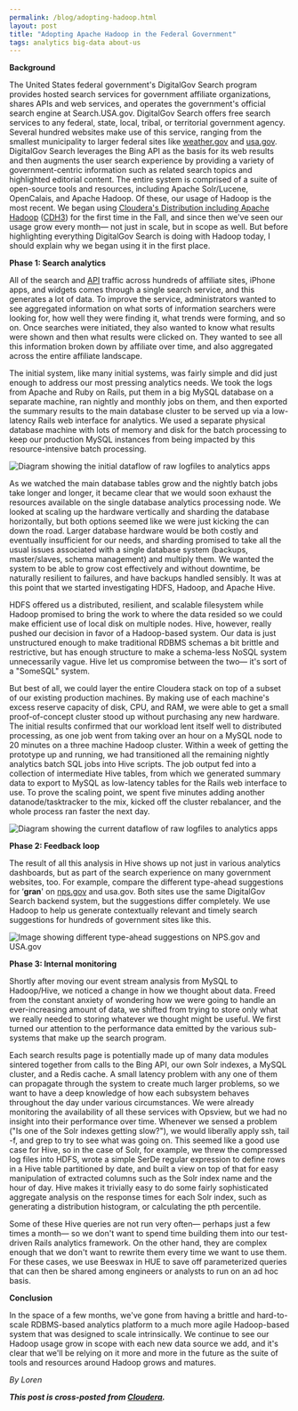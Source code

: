 ```yaml
---
permalink: /blog/adopting-hadoop.html
layout: post
title: "Adopting Apache Hadoop in the Federal Government"
tags: analytics big-data about-us
---
```

<p><strong>Background</strong></p>
<p>The United States federal government's DigitalGov Search program provides hosted search services for government affiliate organizations, shares APIs and web services, and operates the government's official search engine at Search.USA.gov. DigitalGov Search offers free search services to any federal, state, local, tribal, or territorial government agency. Several hundred websites make use of this service, ranging from the smallest municipality to larger federal sites like <a href="http://weather.gov" target="_blank">weather.gov</a> and <a href="http://usa.gov" target="_blank">usa.gov</a>. DigitalGov Search leverages the Bing API as the basis for its web results and then augments the user search experience by providing a variety of government-centric information such as related search topics and highlighted editorial content. The entire system is comprised of a suite of open-source tools and resources, including Apache Solr/Lucene, OpenCalais, and Apache Hadoop. Of these, our usage of Hadoop is the most recent. We began using <a href="http://www.cloudera.com/hadoop/" target="_blank">Cloudera's Distribution including Apache Hadoop</a> (<a href="http://www.cloudera.com/hadoop" target="_blank">CDH3</a>) for the first time in the Fall, and since then we've seen our usage grow every month— not just in scale, but in scope as well. But before highlighting everything DigitalGov Search is doing with Hadoop today, I should explain why we began using it in the first place.</p>
<p><strong>Phase 1: Search analytics</strong></p>
<p>All of the search and <a href="http://search.usa.gov/api" target="_blank">API</a> traffic across hundreds of affiliate sites, iPhone apps, and widgets comes through a single search service, and this generates a lot of data. To improve the service, administrators wanted to see aggregated information on what sorts of information searchers were looking for, how well they were finding it, what trends were forming, and so on. Once searches were initiated, they also wanted to know what results were shown and then what results were clicked on. They wanted to see all this information broken down by affiliate over time, and also aggregated across the entire affiliate landscape.</p>
<p>The initial system, like many initial systems, was fairly simple and did just enough to address our most pressing analytics needs. We took the logs from Apache and Ruby on Rails, put them in a big MySQL database on a separate machine, ran nightly and monthly jobs on them, and then exported the summary results to the main database cluster to be served up via a low-latency Rails web interface for analytics. We used a separate physical database machine with lots of memory and disk for the batch processing to keep our production MySQL instances from being impacted by this resource-intensive batch processing.</p>
<p><img alt="Diagram showing the initial dataflow of raw logfiles to analytics apps" src="https://9fddeb862c037f6d2190-f1564c64756a8cfee25b6b19953b1d23.ssl.cf2.rackcdn.com/tumblr_lle73iJ2Ts1qid15q.png"/></p>
<p>As we watched the main database tables grow and the nightly batch jobs take longer and longer, it became clear that we would soon exhaust the resources available on the single database analytics processing node. We looked at scaling up the hardware vertically and sharding the database horizontally, but both options seemed like we were just kicking the can down the road. Larger database hardware would be both costly and eventually insufficient for our needs, and sharding promised to take all the usual issues associated with a single database system (backups, master/slaves, schema management) and multiply them. We wanted the system to be able to grow cost effectively and without downtime, be naturally resilient to failures, and have backups handled sensibly. It was at this point that we started investigating HDFS, Hadoop, and Apache Hive.</p>
<p>HDFS offered us a distributed, resilient, and scalable filesystem while Hadoop promised to bring the work to where the data resided so we could make efficient use of local disk on multiple nodes. Hive, however, really pushed our decision in favor of a Hadoop-based system. Our data is just unstructured enough to make traditional RDBMS schemas a bit brittle and restrictive, but has enough structure to make a schema-less NoSQL system unnecessarily vague. Hive let us compromise between the two— it's sort of a "SomeSQL" system.</p>
<p>But best of all, we could layer the entire Cloudera stack on top of a subset of our existing production machines. By making use of each machine's excess reserve capacity of disk, CPU, and RAM, we were able to get a small proof-of-concept cluster stood up without purchasing any new hardware. The initial results confirmed that our workload lent itself well to distributed processing, as one job went from taking over an hour on a MySQL node to 20 minutes on a three machine Hadoop cluster. Within a week of getting the prototype up and running, we had transitioned all the remaining nightly analytics batch SQL jobs into Hive scripts. The job output fed into a collection of intermediate Hive tables, from which we generated summary data to export to MySQL as low-latency tables for the Rails web interface to use. To prove the scaling point, we spent five minutes adding another datanode/tasktracker to the mix, kicked off the cluster rebalancer, and the whole process ran faster the next day.</p>
<p><img alt="Diagram showing the current dataflow of raw logfiles to analytics apps" src="https://9fddeb862c037f6d2190-f1564c64756a8cfee25b6b19953b1d23.ssl.cf2.rackcdn.com/tumblr_lle73rea1K1qid15q.png"/></p>
<p><strong>Phase 2: Feedback loop</strong></p>
<p>The result of all this analysis in Hive shows up not just in various analytics dashboards, but as part of the search experience on many government websites, too. For example, compare the different type-ahead suggestions for ‘<strong>gran</strong>' on <a href="http://nps.gov/">nps.gov</a> and <a>usa.gov</a>. Both sites use the same DigitalGov Search backend system, but the suggestions differ completely. We use Hadoop to help us generate contextually relevant and timely search suggestions for hundreds of government sites like this.</p>
<p><img alt="Image showing different type-ahead suggestions on NPS.gov and USA.gov" src="https://9fddeb862c037f6d2190-f1564c64756a8cfee25b6b19953b1d23.ssl.cf2.rackcdn.com/tumblr_lle73ymed31qid15q.png"/></p>
<p><strong>Phase 3: Internal monitoring</strong></p>
<p>Shortly after moving our event stream analysis from MySQL to Hadoop/Hive, we noticed a change in how we thought about data. Freed from the constant anxiety of wondering how we were going to handle an ever-increasing amount of data, we shifted from trying to store only what we really needed to storing whatever we thought might be useful. We first turned our attention to the performance data emitted by the various sub-systems that make up the search program.</p>
<p>Each search results page is potentially made up of many data modules sintered together from calls to the Bing API, our own Solr indexes, a MySQL cluster, and a Redis cache. A small latency problem with any one of them can propagate through the system to create much larger problems, so we want to have a deep knowledge of how each subsystem behaves throughout the day under various circumstances. We were already monitoring the availability of all these services with Opsview, but we had no insight into their performance over time. Whenever we sensed a problem ("Is one of the Solr indexes getting slow?"), we would liberally apply ssh, tail -f, and grep to try to see what was going on. This seemed like a good use case for Hive, so in the case of Solr, for example, we threw the compressed log files into HDFS, wrote a simple SerDe regular expression to define rows in a Hive table partitioned by date, and built a view on top of that for easy manipulation of extracted columns such as the Solr index name and the hour of day. Hive makes it trivially easy to do some fairly sophisticated aggregate analysis on the response times for each Solr index, such as generating a distribution histogram, or calculating the pth percentile.</p>
<p>Some of these Hive queries are not run very often— perhaps just a few times a month— so we don't want to spend time building them into our test-driven Rails analytics framework. On the other hand, they are complex enough that we don't want to rewrite them every time we want to use them. For these cases, we use Beeswax in HUE to save off parameterized queries that can then be shared among engineers or analysts to run on an ad hoc basis.</p>
<p><strong>Conclusion</strong></p>
<p>In the space of a few months, we've gone from having a brittle and hard-to-scale RDBMS-based analytics platform to a much more agile Hadoop-based system that was designed to scale intrinsically. We continue to see our Hadoop usage grow in scope with each new data source we add, and it's clear that we'll be relying on it more and more in the future as the suite of tools and resources around Hadoop grows and matures.</p>
<p><em>By Loren</em></p>
<p><em><strong>This post is cross-posted from <a href="http://www.cloudera.com/blog/2011/04/adopting-apache-hadoop-in-the-federal-government/" title="Cloudera">Cloudera</a>.</strong></em></p>
